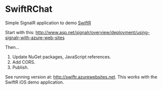 # SwiftRChat
Simple SignalR application to demo [SwiftR](https://github.com/adamhartford/SwiftR)

Start with this: http://www.asp.net/signalr/overview/deployment/using-signalr-with-azure-web-sites

Then...

1. Update NuGet packages, JavaScript references.
2. Add CORS.
3. Publish.

See running version at: http://swiftr.azurewebsites.net. This works with the SwiftR iOS demo application.
